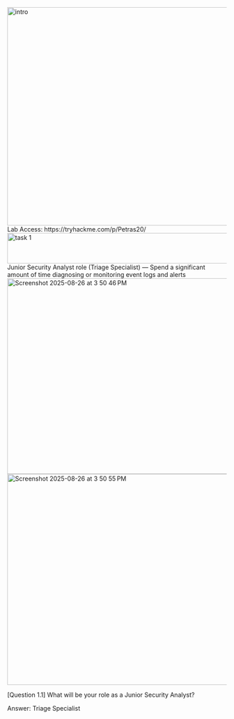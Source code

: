 <img width="709" height="501" alt="intro" src="https://github.com/user-attachments/assets/30abaeec-d81d-4043-8343-e85df70dc56b" />
Lab Access: https://tryhackme.com/p/Petras20/
<img width="676" height="70" alt="task 1" src="https://github.com/user-attachments/assets/b5673e2f-d765-4ea0-845e-6d4fb45194bb" />
Junior Security Analyst role (Triage Specialist) — Spend a significant amount of time diagnosing or monitoring event logs and alerts

<img width="669" height="449" alt="Screenshot 2025-08-26 at 3 50 46 PM" src="https://github.com/user-attachments/assets/4ee64257-be01-40e5-9bf9-20d9e1250297" />
<img width="700" height="484" alt="Screenshot 2025-08-26 at 3 50 55 PM" src="https://github.com/user-attachments/assets/c9f30265-7b4a-43c9-b460-a2ca9aa32ca3" />

[Question 1.1] What will be your role as a Junior Security Analyst?

Answer: Triage Specialist

